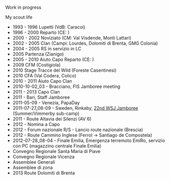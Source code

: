 <!-- 
.. link: 
.. description: 
.. tags: scout, personal
.. date: 2013/08/20 12:09:10
.. title: Scout
.. slug: scout
-->

Work in progress

My scout life

* 1993 - 1996 Lupetti (VdB: Caracoi)
* 1996 - 2000 Reparto (CE: )
* 2000 - 2002 Noviziato (CM: Val Visdende, Monti Lattari)
* 2002 - 2005 Clan (Campi: Lourdes, Dolomiti di Brenta, GMG Colonia)
* 2004 - 2005 RS in servizio in LC
* 2005 Partenza (Zianigo)
* 2005 - 2010 Aiuto Capo Reparto (CE: )
* 2009 CFM (Costigiola)
* 2010 Stage Tracce del Wild (Foreste Casentinesi)
* 2010 CFA (Val Codera, Colico)
* 2010 - 2011 Aiuto Capo Clan
* 2010-10-02_03 - Bracciano, FIS Jamboree meeting
* 2011 - 2013 Capo Clan
* 2011 - Bari, Staff Jamboree
* 2011-05-09 - Venezia, PapaDay
* 2011-07-27_08-09 - Sweden, Rinkaby, [22nd WSJ Jamboree](http://en.wikipedia.org/wiki/22nd_World_Scout_Jamboree) (Summer/Vimmerby sub-camp)
* 2011 - Route Altavia dei Silenzi (AV 6)
* 2012 - Nomina a Capo
* 2012 - Forum nazionale R/S - Lancio route nazionale (Brescia)
* 2012 - Route Cammino Inglese (Ferrol -> Santiago de Compostela)
* 2012-07-28_08-04 - Finale Emilia, Emergenza terremoto EmiRo, servizio con PC (magazzino centrale Finale Emilia)
* Convegno Regionale Santa Maria di Piave
* Convegno Regionale Vicenza
* Assemblee Generali
* Assemblee di zona
* 2013 Route Dolomiti di Brenta